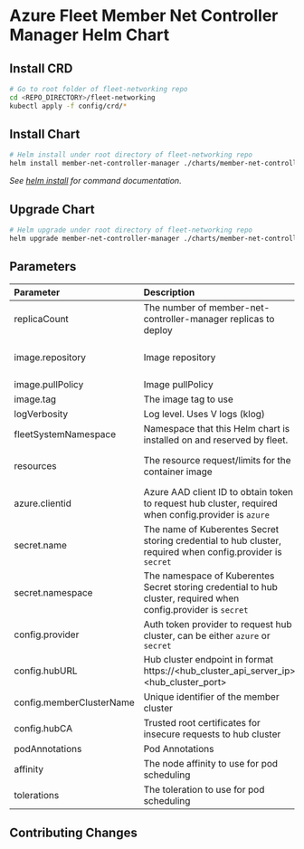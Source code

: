 # Azure Fleet Member Net Controller Manager Helm Chart

## Install CRD

```bash
# Go to root folder of fleet-networking repo
cd <REPO_DIRECTORY>/fleet-networking
kubectl apply -f config/crd/*
```

## Install Chart

```bash
# Helm install under root directory of fleet-networking repo
helm install member-net-controller-manager ./charts/member-net-controller-manager/
```

_See [helm install](https://helm.sh/docs/helm/helm_install/) for command documentation._

## Upgrade Chart

```bash
# Helm upgrade under root directory of fleet-networking repo
helm upgrade member-net-controller-manager ./charts/member-net-controller-manager/
```

## Parameters

| Parameter | Description | Default |
|:-|:-|:-|
| replicaCount | The number of member-net-controller-manager replicas to deploy | `1` |
| image.repository | Image repository | `ghcr.io/azure/fleet-networking/member-net-controller-manager` |
| image.pullPolicy | Image pullPolicy | `IfNotPresent` |
| image.tag | The image tag to use | `v0.1.0` |
| logVerbosity | Log level. Uses V logs (klog) | `2` |
| fleetSystemNamespace | Namespace that this Helm chart is installed on and reserved by fleet. | `fleet-system` |
| resources | The resource request/limits for the container image | limits: 500m CPU, 1Gi, requests: 100m CPU, 128Mi |
| azure.clientid | Azure AAD client ID to obtain token to request hub cluster, required when config.provider is `azure` | `[]` |
| secret.name | The name of Kuberentes Secret storing credential to hub cluster, required when config.provider is `secret` | `[]` |
| secret.namespace | The namespace of Kuberentes Secret storing credential to hub cluster, required when config.provider is `secret` | `[]` |
| config.provider | Auth token provider to request hub cluster, can be either `azure` or `secret` | `secret` |
| config.hubURL | Hub cluster endpoint in format https://<hub_cluster_api_server_ip>:<hub_cluster_port>  | `""` |
| config.memberClusterName | Unique identifier of the member cluster  | `""` |
| config.hubCA | Trusted root certificates for insecure requests to hub cluster| `""` |
| podAnnotations | Pod Annotations | `{}` |
| affinity | The node affinity to use for pod scheduling | `{}` |
| tolerations | The toleration to use for pod scheduling | `[]` |

## Contributing Changes
